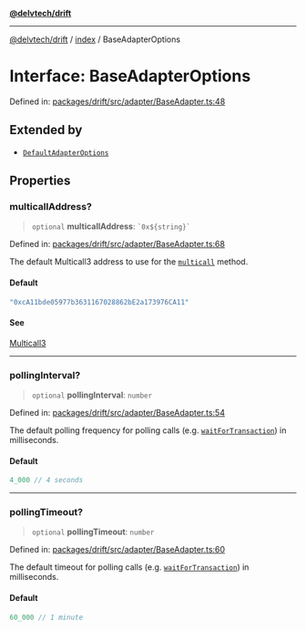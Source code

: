 [**@delvtech/drift**](../../README.md)

***

[@delvtech/drift](../../README.md) / [index](../README.md) / BaseAdapterOptions

# Interface: BaseAdapterOptions

Defined in: [packages/drift/src/adapter/BaseAdapter.ts:48](https://github.com/delvtech/drift/blob/95370f81f9813e8d583ed884b0b07657be0d8f2c/packages/drift/src/adapter/BaseAdapter.ts#L48)

## Extended by

- [`DefaultAdapterOptions`](DefaultAdapterOptions.md)

## Properties

### multicallAddress?

> `optional` **multicallAddress**: `` `0x${string}` ``

Defined in: [packages/drift/src/adapter/BaseAdapter.ts:68](https://github.com/delvtech/drift/blob/95370f81f9813e8d583ed884b0b07657be0d8f2c/packages/drift/src/adapter/BaseAdapter.ts#L68)

The default Multicall3 address to use for the
[`multicall`](ReadAdapter.md#multicall) method.

#### Default

```ts
"0xcA11bde05977b3631167028862bE2a173976CA11"
```

#### See

[Multicall3](https://www.multicall3.com)

***

### pollingInterval?

> `optional` **pollingInterval**: `number`

Defined in: [packages/drift/src/adapter/BaseAdapter.ts:54](https://github.com/delvtech/drift/blob/95370f81f9813e8d583ed884b0b07657be0d8f2c/packages/drift/src/adapter/BaseAdapter.ts#L54)

The default polling frequency for polling calls (e.g.
[`waitForTransaction`](Network.md#waitfortransaction)) in milliseconds.

#### Default

```ts
4_000 // 4 seconds
```

***

### pollingTimeout?

> `optional` **pollingTimeout**: `number`

Defined in: [packages/drift/src/adapter/BaseAdapter.ts:60](https://github.com/delvtech/drift/blob/95370f81f9813e8d583ed884b0b07657be0d8f2c/packages/drift/src/adapter/BaseAdapter.ts#L60)

The default timeout for polling calls (e.g.
[`waitForTransaction`](Network.md#waitfortransaction)) in milliseconds.

#### Default

```ts
60_000 // 1 minute
```
